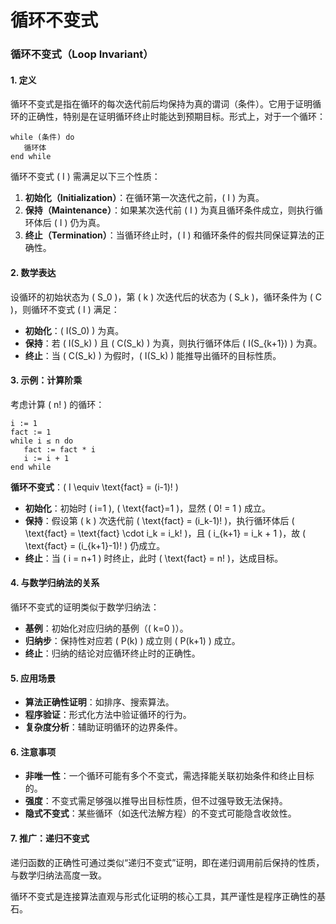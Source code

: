 # 循环不变式

### 循环不变式（Loop Invariant）

#### 1. 定义
循环不变式是指在循环的每次迭代前后均保持为真的谓词（条件）。它用于证明循环的正确性，特别是在证明循环终止时能达到预期目标。形式上，对于一个循环：
```pseudo
while (条件) do
   循环体
end while
```
循环不变式 \( I \) 需满足以下三个性质：
1. **初始化（Initialization）**：在循环第一次迭代之前，\( I \) 为真。
2. **保持（Maintenance）**：如果某次迭代前 \( I \) 为真且循环条件成立，则执行循环体后 \( I \) 仍为真。
3. **终止（Termination）**：当循环终止时，\( I \) 和循环条件的假共同保证算法的正确性。

#### 2. 数学表达
设循环的初始状态为 \( S_0 \)，第 \( k \) 次迭代后的状态为 \( S_k \)，循环条件为 \( C \)，则循环不变式 \( I \) 满足：
- **初始化**：\( I(S_0) \) 为真。
- **保持**：若 \( I(S_k) \) 且 \( C(S_k) \) 为真，则执行循环体后 \( I(S_{k+1}) \) 为真。
- **终止**：当 \( C(S_k) \) 为假时，\( I(S_k) \) 能推导出循环的目标性质。

#### 3. 示例：计算阶乘
考虑计算 \( n! \) 的循环：
```pseudo
i := 1
fact := 1
while i ≤ n do
   fact := fact * i
   i := i + 1
end while
```
**循环不变式**：\( I \equiv \text{fact} = (i-1)! \)  
- **初始化**：初始时 \( i=1 \), \( \text{fact}=1 \)，显然 \( 0! = 1 \) 成立。
- **保持**：假设第 \( k \) 次迭代前 \( \text{fact} = (i_k-1)! \)，执行循环体后 \( \text{fact} = \text{fact} \cdot i_k = i_k! \)，且 \( i_{k+1} = i_k + 1 \)，故 \( \text{fact} = (i_{k+1}-1)! \) 仍成立。
- **终止**：当 \( i = n+1 \) 时终止，此时 \( \text{fact} = n! \)，达成目标。

#### 4. 与数学归纳法的关系
循环不变式的证明类似于数学归纳法：
- **基例**：初始化对应归纳的基例（\( k=0 \)）。
- **归纳步**：保持性对应若 \( P(k) \) 成立则 \( P(k+1) \) 成立。
- **终止**：归纳的结论对应循环终止时的正确性。

#### 5. 应用场景
- **算法正确性证明**：如排序、搜索算法。
- **程序验证**：形式化方法中验证循环的行为。
- **复杂度分析**：辅助证明循环的边界条件。

#### 6. 注意事项
- **非唯一性**：一个循环可能有多个不变式，需选择能关联初始条件和终止目标的。
- **强度**：不变式需足够强以推导出目标性质，但不过强导致无法保持。
- **隐式不变式**：某些循环（如迭代法解方程）的不变式可能隐含收敛性。

#### 7. 推广：递归不变式
递归函数的正确性可通过类似“递归不变式”证明，即在递归调用前后保持的性质，与数学归纳法高度一致。

循环不变式是连接算法直观与形式化证明的核心工具，其严谨性是程序正确性的基石。